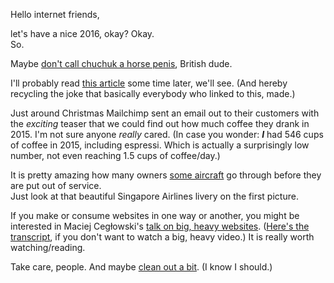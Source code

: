 Hello internet friends,

let's have a nice 2016, okay? Okay.  
So.

Maybe [don't call chuchuk a horse penis](http://www.abc.net.au/news/2016-01-04/briton-faces-jail-after-comparing-kyrgyz-delicacy-to-horse-penis/7065980), British dude.

I'll probably read [this article](http://www.theguardian.com/lifeandstyle/2016/jan/03/put-off-procrastinating-forever-tips-on-being-more-productive) some time later, we'll see. (And hereby recycling the joke that basically everybody who linked to this, made.)

Just around Christmas Mailchimp sent an email out to their customers with the *exciting* teaser that we could find out how much coffee they drank in 2015. I'm not sure anyone *really* cared. (In case you wonder: ***I*** had 546 cups of coffee in 2015, including espressi. Which is actually a surprisingly low number, not even reaching 1.5 cups of coffee/day.)

It is pretty amazing how many owners [some aircraft](http://imgur.com/gallery/zHlDK) go through before they are put out of service.  
Just look at that beautiful Singapore Airlines livery on the first picture.

If you make or consume websites in one way or another, you might be interested in Maciej Cegłowski's [talk on big, heavy websites](https://vimeo.com/147806338). ([Here's the transcript](http://idlewords.com/talks/website_obesity.htm), if you don't want to watch a big, heavy video.) It is really worth watching/reading.

Take care, people. And maybe [clean out a bit](http://www.newyorker.com/books/page-turner/the-origin-story-of-marie-kondos-decluttering-empire). (I know I should.)